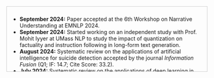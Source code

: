 <div style="border: 1px solid #ccc; padding: 10px; width: 100%; height: 150px; overflow-y: scroll;">
  <ul>

<li><strong>September 2024:</strong> Paper accepted at the 6th Workshop on Narrative Understanding at EMNLP 2024.</li>
<li><strong>September 2024:</strong> Started working on an independent study with Prof. Mohit Iyyer at UMass NLP to study the impact of quantization on factuality and instruction following in long-form text generation.</li>
<li><strong>August 2024:</strong> Systematic review on the applications of artificial intelligence for suicide detection accepted by the journal <em>Information Fusion</em> (Q1; IF: 14.7; Cite Score: 33.2).</li>
<li><strong>July 2024:</strong> Systematic review on the applications of deep learning in radiology for lung cancer diagnostics accepted by the journal <em>Expert Systems with Applications</em> (Q1; IF: 7.5; Cite Score: 13.8).</li>
<li><strong>January 2024:</strong> Collaborating with Amazon on an industry mentorship project to study the impact of prompt specificity on LLMs (advised by Andrew, HSC).</li>
<li><strong>August 2023:</strong> Started graduate studies (Master’s in Computer Science) at UMass Amherst.</li>
<li><strong>August 2023:</strong> Graduated from BITS Pilani, India, with a dual major (B.E. Computer Science, M.Sc. Mathematics) and a CGPA of 9.15/10.</li>
<li><strong>February 2023:</strong> Paper on predicting video game development problems using ensemble techniques accepted at the Innovations in Software Engineering Conference (ISEC) 2023.</li>
<li><strong>January 2023:</strong> Started my internship as a database administrator at First Meridian, Bangalore.</li>
<li><strong>December 2022:</strong> Presented papers at the DICTA (Sydney) and ACIS (Melbourne) conferences in Australia.</li>
<li><strong>November 2022:</strong> Started working with Prof. Rajendra Acharya on medical image analysis using artificial intelligence.</li>
<li><strong>October 2022:</strong> Paper on the relationship between deep learning models and human personality traits accepted at the Australasian Conference on Information Systems (ACIS).</li>
<li><strong>October 2022:</strong> Paper on hidden and face-like object detection using deep learning techniques accepted at the International Conference on Digital Image Computing: Techniques and Applications (DICTA).</li>
<li><strong>August 2022:</strong> Started working on my undergraduate thesis with Prof. Subrata at the University of New England, Australia.</li>
<li><strong>January 2022:</strong> Started working as a data science intern at Epsilon India to generate personalized email subject lines.</li>
<li><strong>December 2021:</strong> Paper on predicting video game development problems using word embeddings accepted in the <em>Proceedings of ICON 2021: 18th International Conference on Natural Language Processing</em>.</li>
<li><strong>August 2020:</strong> Appointed as a teaching assistant for the course Elementary Real Analysis at BITS Pilani.</li>
<li><strong>June 2020:</strong> Published my first paper: "Mathematical modelling and the transmission dynamics in predicting COVID-19" in the journal <em>Infectious Disease Modelling</em> (Q1; IF: 3.0; Cite Score: 18.3).</li>
<li><strong>May 2020:</strong> Started working as a summer research intern at Ecom Express, New Delhi, to study travel network optimization using Pyomo.</li>
<li><strong>January 2020:</strong> Appointed as a teaching assistant for the course Probability and Statistics at BITS Pilani.</li>
<li><strong>August 2018:</strong> Admitted to Birla Institute of Technology and Science, Pilani (BITS Pilani) for a dual major in Computer Science and Mathematics.</li>
  </ul>
</div>
